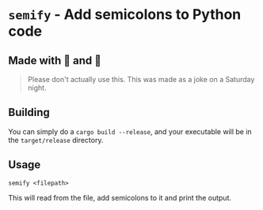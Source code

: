 # `semify` - Add semicolons to Python code

## Made with 💖 and 🦀

> Please don't actually use this. This was made as a joke on a Saturday night.

## Building

You can simply do a `cargo build --release`, and your executable will be in the
`target/release` directory.

## Usage

`semify <filepath>`

This will read from the file, add semicolons to it and print the output.
